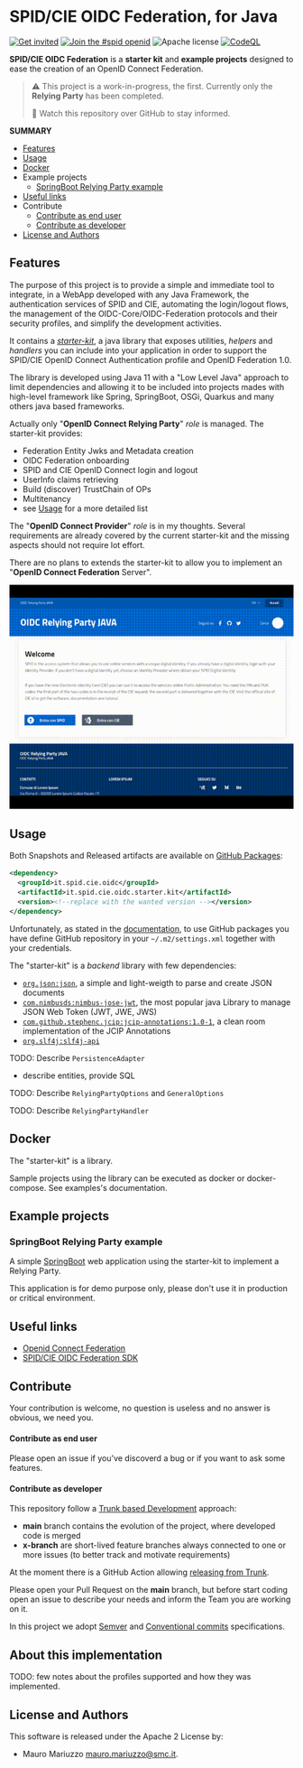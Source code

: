 # SPID/CIE OIDC Federation, for Java

[![Get invited](https://slack.developers.italia.it/badge.svg)](https://slack.developers.italia.it/)
[![Join the #spid openid](https://img.shields.io/badge/Slack%20channel-%23spid%20openid-blue.svg)](https://developersitalia.slack.com/archives/C7E85ED1N/)
![Apache license](https://img.shields.io/badge/license-Apache%202-blue.svg)
[![CodeQL](https://github.com/italia/spid-cie-oidc-java/actions/workflows/codeql.yml/badge.svg)](https://github.com/italia/spid-cie-oidc-java/actions/workflows/codeql.yml)

**SPID/CIE OIDC Federation** is a **starter kit** and **example projects** designed to ease the creation of an OpenID Connect Federation.



> ⚠️ This project is a work-in-progress, the first. Currently only the **Relying Party** has been completed.
>
> 👀 Watch this repository over GitHub to stay informed.



**SUMMARY**

* [Features](#features)
* [Usage](#usage)
* [Docker](#docker)
* Example projects
  * [SpringBoot Relying Party example](#springboot-relying-party-example)
* [Useful links](#useful-links)
* Contribute
  * [Contribute as end user](#contribute-as-end-user)
  * [Contribute as developer](#contribute-as-developer)
* [License and Authors](#license-and-authors)


## Features

The purpose of this project is to provide a simple and immediate tool to integrate, in a WebApp developed with any Java Framework, the authentication services of SPID and CIE, automating the login/logout flows, the management of the OIDC-Core/OIDC-Federation protocols and their security profiles, and simplify the development activities.

It contains a _[starter-kit](starter-kit)_, a java library that exposes utilities, _helpers_ and _handlers_ you can include into your application in order to support the SPID/CIE OpenID Connect Authentication profile and OpenID Federation 1.0.

The library is developed using Java 11 with a "Low Level Java" approach to limit dependencies and allowing it to be included into projects mades with high-level framework like Spring, SpringBoot, OSGi, Quarkus and many others java based frameworks.

Actually only "**OpenID Connect Relying Party**" _role_ is managed. The starter-kit provides:

* Federation Entity Jwks and Metadata creation
* OIDC Federation onboarding
* SPID and CIE OpenID Connect login and logout
* UserInfo claims retrieving
* Build (discover) TrustChain of OPs
* Multitenancy
* see [Usage](#usage) for a more detailed list


The "**OpenID Connect Provider**" _role_ is in my thoughts. Several requirements are already covered by the current starter-kit and the missing aspects should not require lot effort.

There are no plans to extends the starter-kit to allow you to implement an "**OpenID Connect Federation** Server".

![preview](preview.gif)



## Usage

Both Snapshots and Released artifacts are available on [GitHub Packages](https://github.com/orgs/italia/packages?repo_name=spid-cie-oidc-java):

```xml
<dependency>
  <groupId>it.spid.cie.oidc</groupId>
  <artifactId>it.spid.cie.oidc.starter.kit</artifactId>
  <version><!--replace with the wanted version --></version>
</dependency>
```

Unfortunately, as stated in the [documentation](https://docs.github.com/en/packages/working-with-a-github-packages-registry/working-with-the-apache-maven-registry#authenticating-to-github-packages), to use GitHub packages you have define GitHub repository in your `~/.m2/settings.xml` together with your credentials.


The "starter-kit" is a _backend_ library with few dependencies:
* [`org.json:json`](https://github.com/stleary/JSON-java), a simple and light-weigth to parse and create JSON documents
* [`com.nimbusds:nimbus-jose-jwt`](https://connect2id.com/products/nimbus-jose-jwt), the most popular java Library to manage JSON Web Token (JWT, JWE, JWS)
* [`com.github.stephenc.jcip:jcip-annotations:1.0-1`](https://mvnrepository.com/artifact/com.github.stephenc.jcip/jcip-annotations/1.0-1), a clean room implementation of the JCIP Annotations
* [`org.slf4j:slf4j-api`](https://mvnrepository.com/artifact/org.slf4j/slf4j-api)


TODO: Describe `PersistenceAdapter`
- describe entities, provide SQL

TODO: Describe `RelyingPartyOptions` and `GeneralOptions`

TODO: Describe `RelyingPartyHandler`



## Docker

The "starter-kit" is a library.

Sample projects using the library can be executed as docker or docker-compose. See examples's documentation.


## Example projects

### SpringBoot Relying Party example

A simple [SpringBoot](examples/relying-party-spring-boot) web application using the starter-kit to implement a Relying Party.

This application is for demo purpose only, please don't use it in production or critical environment.




## Useful links

* [Openid Connect Federation](https://openid.net/specs/openid-connect-federation-1_0.html)
* [SPID/CIE OIDC Federation SDK](https://github.com/italia/spid-cie-oidc-django)


## Contribute

Your contribution is welcome, no question is useless and no answer is obvious, we need you.

#### Contribute as end user

Please open an issue if you've discoverd a bug or if you want to ask some features.

#### Contribute as developer

This repository follow a [Trunk based Development](https://trunkbaseddevelopment.com/) approach:
* __main__ branch contains the evolution of the project, where developed code is merged
* __x-branch__ are short-lived feature branches always connected to one or more issues (to better track and motivate requirements)

At the moment there is a GitHub Action allowing [releasing from Trunk](https://trunkbaseddevelopment.com/release-from-trunk/).

Please open your Pull Request on the __main__ branch, but before start coding open an issue to describe your needs and inform the Team you are working on it.

In this project we adopt [Semver](https://semver.org/lang/it/) and
[Conventional commits](https://www.conventionalcommits.org/en/v1.0.0/) specifications.


## About this implementation

TODO: few notes about the profiles supported and how they was implemented.


## License and Authors

This software is released under the Apache 2 License by:

- Mauro Mariuzzo <mauro.mariuzzo@smc.it>.


